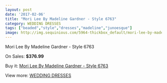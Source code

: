 ```yaml
---
layout: post
date: '2017-02-06'
title: "Mori Lee By Madeline Gardner - Style 6763"
category: WEDDING DRESSES
tags: ["beaded","style","dresses","madeline","junoesque"]
image: http://img.sequinious.com/5964-thickbox_default/mori-lee-by-madeline-gardner-style-6763.jpg
---
```

Mori Lee By Madeline Gardner - Style 6763

On Sales: **$376.99**
<a href="https://www.sequinious.com/wedding-dresses/2460-mori-lee-by-madeline-gardner-style-6763.html"><amp-img layout="responsive" width="600" height="600" src="//img.sequinious.com/5964-thickbox_default/mori-lee-by-madeline-gardner-style-6763.jpg" alt="Mori Lee By Madeline Gardner - Style 6763 0" /></a>
<a href="https://www.sequinious.com/wedding-dresses/2460-mori-lee-by-madeline-gardner-style-6763.html"><amp-img layout="responsive" width="600" height="600" src="//img.sequinious.com/5965-thickbox_default/mori-lee-by-madeline-gardner-style-6763.jpg" alt="Mori Lee By Madeline Gardner - Style 6763 1" /></a>
<a href="https://www.sequinious.com/wedding-dresses/2460-mori-lee-by-madeline-gardner-style-6763.html"><amp-img layout="responsive" width="600" height="600" src="//img.sequinious.com/5966-thickbox_default/mori-lee-by-madeline-gardner-style-6763.jpg" alt="Mori Lee By Madeline Gardner - Style 6763 2" /></a>

Buy it: [Mori Lee By Madeline Gardner - Style 6763](https://www.sequinious.com/wedding-dresses/2460-mori-lee-by-madeline-gardner-style-6763.html "Mori Lee By Madeline Gardner - Style 6763")

View more: [WEDDING DRESSES](https://www.sequinious.com/2-wedding-dresses "WEDDING DRESSES")